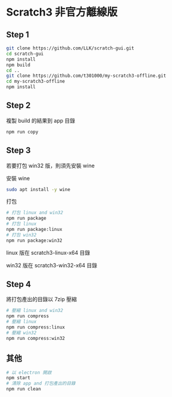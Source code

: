# Scratch3 非官方離線版

## Step 1
```bash
git clone https://github.com/LLK/scratch-gui.git
cd scratch-gui
npm install
npm build
cd ..
git clone https://github.com/t301000/my-scratch3-offline.git
cd my-scratch3-offline
npm install
```

## Step 2
複製 build 的結果到 app 目錄
```bash
npm run copy
```

## Step 3
若要打包 win32 版，則須先安裝 wine

安裝 wine
```bash
sudo apt install -y wine
```

打包
```bash
# 打包 linux and win32
npm run package
# 打包 linux
npm run package:linux
# 打包 win32
npm run package:win32
```

linux 版在 scratch3-linux-x64 目錄

win32 版在 scratch3-win32-x64 目錄

## Step 4
將打包產出的目錄以 7zip 壓縮

```bash
# 壓縮 linux and win32
npm run compress
# 壓縮 linux
npm run compress:linux
# 壓縮 win32
npm run compress:win32
```

## 其他

```bash
# 以 electron 開啟
npm start
# 清除 app and 打包產出的目錄
npm run clean
```
